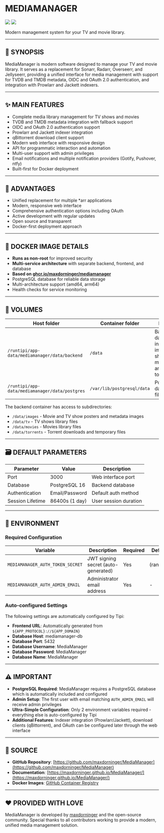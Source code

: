 # MEDIAMANAGER

[<img src="https://img.shields.io/badge/github-source-blue?logo=github&color=040308">](https://github.com/maxdorninger/MediaManager) [<img src="https://img.shields.io/github/issues/maxdorninger/MediaManager?color=7842f5">](https://github.com/maxdorninger/MediaManager/issues)

Modern management system for your TV and movie library.

---

## 📖 SYNOPSIS
MediaManager is modern software designed to manage your TV and movie library. It serves as a replacement for Sonarr, Radarr, Overseerr, and Jellyseerr, providing a unified interface for media management with support for TVDB and TMDB metadata, OIDC and OAuth 2.0 authentication, and integration with Prowlarr and Jackett indexers.

---

## ✨ MAIN FEATURES
- Complete media library management for TV shows and movies
- TVDB and TMDB metadata integration with fallback support
- OIDC and OAuth 2.0 authentication support
- Prowlarr and Jackett indexer integration
- qBittorrent download client support
- Modern web interface with responsive design
- API for programmatic interaction and automation
- Multi-user support with admin privileges
- Email notifications and multiple notification providers (Gotify, Pushover, ntfy)
- Built-first for Docker deployment

---

## 🌟 ADVANTAGES
- Unified replacement for multiple *arr applications
- Modern, responsive web interface
- Comprehensive authentication options including OAuth
- Active development with regular updates
- Open source and transparent
- Docker-first deployment approach

---

## 🐳 DOCKER IMAGE DETAILS
- **Runs as non-root** for improved security
- **Multi-service architecture** with separate backend, frontend, and database
- **Based on [ghcr.io/maxdorninger/mediamanager](https://github.com/maxdorninger/MediaManager)**
- PostgreSQL database for reliable data storage
- Multi-architecture support (amd64, arm64)
- Health checks for service monitoring

---

## 📁 VOLUMES
| Host folder | Container folder | Purpose |
| ----------- | ---------------- | ------- |
| `/runtipi/app-data/mediamanager/data/backend` | `/data` | Backend data including images, TV shows, movies, and torrents |
| `/runtipi/app-data/mediamanager/data/postgres` | `/var/lib/postgresql/data` | PostgreSQL database files |

The backend container has access to subdirectories:
- `/data/images` - Movie and TV show posters and metadata images
- `/data/tv` - TV shows library files  
- `/data/movies` - Movies library files
- `/data/torrents` - Torrent downloads and temporary files

---

## 🗃️ DEFAULT PARAMETERS
| Parameter | Value | Description |
| --- | --- | --- |
| Port | 3000 | Web interface port |
| Database | PostgreSQL 16 | Backend database |
| Authentication | Email/Password | Default auth method |
| Session Lifetime | 86400s (1 day) | User session duration |

---

## 📝 ENVIRONMENT
### Required Configuration
| Variable | Description | Required | Default |
|----------|-------------|----------|---------|
| `MEDIAMANAGER_AUTH_TOKEN_SECRET` | JWT signing secret (auto-generated) | Yes | (random) |
| `MEDIAMANAGER_AUTH_ADMIN_EMAIL` | Administrator email address | Yes | - |

### Auto-configured Settings
The following settings are automatically configured by Tipi:
- **Frontend URL**: Automatically generated from `${APP_PROTOCOL}://${APP_DOMAIN}`
- **Database Host**: mediamanager-db
- **Database Port**: 5432
- **Database Username**: MediaManager
- **Database Password**: MediaManager
- **Database Name**: MediaManager

---

## ⚠️ IMPORTANT
- **PostgreSQL Required**: MediaManager requires a PostgreSQL database which is automatically included and configured
- **Admin Setup**: The first user with email matching `AUTH_ADMIN_EMAIL` will receive admin privileges
- **Ultra-Simple Configuration**: Only 2 environment variables required - everything else is auto-configured by Tipi
- **Additional Features**: Indexer integration (Prowlarr/Jackett), download clients (qBittorrent), and OAuth can be configured later through the web interface

---

## 💾 SOURCE
- **GitHub Repository**: [https://github.com/maxdorninger/MediaManager](https://github.com/maxdorninger/MediaManager)
- **Documentation**: [https://maxdorninger.github.io/MediaManager/](https://maxdorninger.github.io/MediaManager/)
- **Docker Images**: [GitHub Container Registry](https://github.com/maxdorninger/MediaManager/pkgs/container/package/mediamanager%2Fbackend)

---

## ❤️ PROVIDED WITH LOVE
MediaManager is developed by [maxdorninger](https://github.com/maxdorninger) and the open-source community. Special thanks to all contributors working to provide a modern, unified media management solution.
